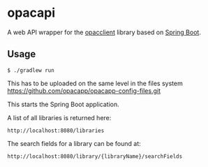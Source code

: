 # opacapi

A web API wrapper for the [opacclient][opacclient-github] library based on [Spring Boot][spring-boot-website].


## Usage

    $ ./gradlew run

This has to be uploaded on the same level in the files system
    https://github.com/opacapp/opacapp-config-files.git

This starts the Spring Boot application.

A list of all libraries is returned here:

    http://localhost:8080/libraries

The search fields for a library can be found at:

    http://localhost:8080/library/{libraryName}/searchFields


[opacclient-github]: https://github.com/opacapp/opacclient
[spring-boot-website]: https://projects.spring.io/spring-boot/
